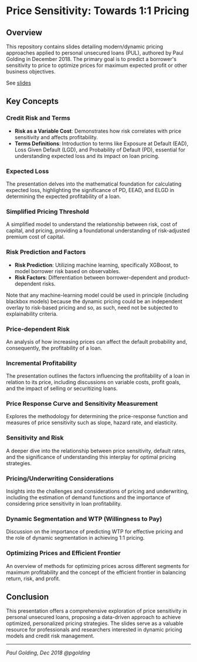 # Price Sensitivity: Towards 1:1 Pricing

## Overview
This repository contains slides detailing modern/dynamic pricing approaches applied to personal unsecured loans (PUL), authored by Paul Golding in December 2018. The primary goal is to predict a borrower's sensitivity to price to optimize prices for maximum expected profit or other business objectives.

See [slides](pricing_sensitivity_public.pdf)

## Key Concepts

### Credit Risk and Terms
- **Risk as a Variable Cost**: Demonstrates how risk correlates with price sensitivity and affects profitability.
- **Terms Definitions**: Introduction to terms like Exposure at Default (EAD), Loss Given Default (LGD), and Probability of Default (PD), essential for understanding expected loss and its impact on loan pricing.

### Expected Loss
The presentation delves into the mathematical foundation for calculating expected loss, highlighting the significance of PD, EEAD, and ELGD in determining the expected profitability of a loan.

### Simplified Pricing Threshold
A simplified model to understand the relationship between risk, cost of capital, and pricing, providing a foundational understanding of risk-adjusted premium cost of capital.

### Risk Prediction and Factors
- **Risk Prediction**: Utilizing machine learning, specifically XGBoost, to model borrower risk based on observables.
- **Risk Factors**: Differentiation between borrower-dependent and product-dependent risks.

Note that any machine-learning model could be used in principle (including blackbox models) because the dynamic pricing could be an independent overlay to risk-based pricing and so, as such, need not be subjected to explainability criteria.

### Price-dependent Risk
An analysis of how increasing prices can affect the default probability and, consequently, the profitability of a loan.

### Incremental Profitability
The presentation outlines the factors influencing the profitability of a loan in relation to its price, including discussions on variable costs, profit goals, and the impact of selling or securitizing loans.

### Price Response Curve and Sensitivity Measurement
Explores the methodology for determining the price-response function and measures of price sensitivity such as slope, hazard rate, and elasticity.

### Sensitivity and Risk
A deeper dive into the relationship between price sensitivity, default rates, and the significance of understanding this interplay for optimal pricing strategies.

### Pricing/Underwriting Considerations
Insights into the challenges and considerations of pricing and underwriting, including the estimation of demand functions and the importance of considering price sensitivity in loan profitability.

### Dynamic Segmentation and WTP (Willingness to Pay)
Discussion on the importance of predicting WTP for effective pricing and the role of dynamic segmentation in achieving 1:1 pricing.

### Optimizing Prices and Efficient Frontier
An overview of methods for optimizing prices across different segments for maximum profitability and the concept of the efficient frontier in balancing return, risk, and profit.

## Conclusion
This presentation offers a comprehensive exploration of price sensitivity in personal unsecured loans, proposing a data-driven approach to achieve optimized, personalized pricing strategies. The slides serve as a valuable resource for professionals and researchers interested in dynamic pricing models and credit risk management.

---

*Paul Golding, Dec 2018 @pgolding*

